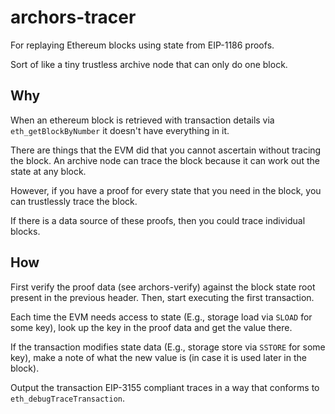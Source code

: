 # archors-tracer

For replaying Ethereum blocks using state from EIP-1186 proofs.

Sort of like a tiny trustless archive node that can only do one block.

## Why

When an ethereum block is retrieved with transaction details via `eth_getBlockByNumber` it doesn't have everything in it.


There are things that the EVM did that you cannot ascertain without tracing the block.
An archive node can trace the block because it can work out the state at any block.

However, if you have a proof for every state that you need in the block, you can trustlessly
trace the block.

If there is a data source of these proofs, then you could trace individual blocks.

## How

First verify the proof data (see archors-verify) against the block state root present
in the previous header. Then, start executing the first transaction.

Each time the EVM needs access to state (E.g., storage load via `SLOAD` for some key),
look up the key in the proof data and get the value there.

If the transaction modifies state data (E.g., storage store via `SSTORE` for some key),
make a note of what the new value is (in case it is used later in the block).

Output the transaction EIP-3155 compliant traces in a way that conforms to `eth_debugTraceTransaction`.

